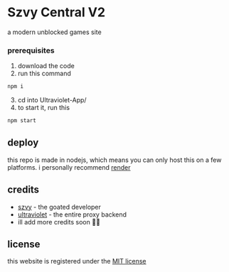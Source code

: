# Szvy Central V2

a modern unblocked games site


### prerequisites


1. download the code
2. run this command

```bash
npm i
```
3. cd into Ultraviolet-App/
4. to start it, run this

```bash
npm start
```
## deploy

this repo is made in nodejs, which means you can only host this on a few platforms. i personally recommend [render](https://render.com/deploy?repo=https://github.com/szvy/central)


## credits

* [szvy](https://github.com/szvy) - the goated developer
* [ultraviolet](https://github.com/titaniumnetwork-dev/Ultraviolet) - the entire proxy backend
* ill add more credits soon 🙏🙏

## license
this website is registered under the [MIT license](LICENSE)
